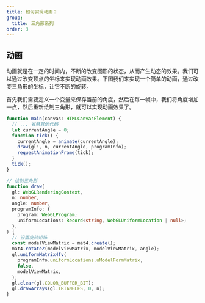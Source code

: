 ```yaml
---
title: 如何实现动画？
group:
  title: 三角形系列
order: 3
---
```


## 动画

动画就是在一定的时间内，不断的改变图形的状态，从而产生动态的效果。我们可以通过改变顶点的坐标来实现动画效果。下图我们来实现一个简单的动画，通过改变三角形的坐标，让它不断的旋转。

首先我们需要定义一个变量来保存当前的角度，然后在每一帧中，我们将角度增加一点，然后重新绘制三角形，就可以实现动画效果了。

```ts
function main(canvas: HTMLCanvasElement) {
  // ... 省略其他代码
  let currentAngle = 0;
  function tick() {
    currentAngle = animate(currentAngle);
    draw(gl!, n, currentAngle, programInfo);
    requestAnimationFrame(tick);
  }
  tick();
}

// 绘制三角形
function draw(
  gl: WebGLRenderingContext,
  n: number,
  angle: number,
  programInfo: {
    program: WebGLProgram;
    uniformLocations: Record<string, WebGLUniformLocation | null>;
  },
) {
  // 设置旋转矩阵
  const modelViewMatrix = mat4.create();
  mat4.rotateZ(modelViewMatrix, modelViewMatrix, angle);
  gl.uniformMatrix4fv(
    programInfo.uniformLocations.uModelFormMatrix,
    false,
    modelViewMatrix,
  );
  gl.clear(gl.COLOR_BUFFER_BIT);
  gl.drawArrays(gl.TRIANGLES, 0, n);
}
```

<code src="../demos/triangle/rotating.tsx"></code>
